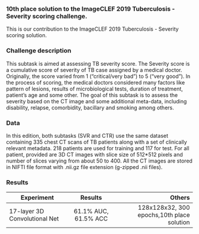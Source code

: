 ### 10th place solution to the ImageCLEF 2019 Tuberculosis - Severity scoring challenge.


This is our contribution to the ImageCLEF 2019 Tuberculosis - Severity scoring solution. 

### Challenge description
This subtask is aimed at assessing TB severity score. The Severity score is a cumulative score of severity of TB case assigned by a medical doctor. Originally, the score varied from 1 (“critical/very bad”) to 5 (“very good”). In the process of scoring, the medical doctors considered many factors like pattern of lesions, results of microbiological tests, duration of treatment, patient’s age and some other. The goal of this subtask is to assess the severity based on the CT image and some additional meta-data, including disability, relapse, comorbidity, bacillary and smoking among others.

### Data

In this edition, both subtasks (SVR and CTR) use the same dataset containing 335 chest CT scans of TB patients along with a set of clinically relevant metadata. 218 patients are used for training and 117 for test. For all patient, provided are 3D CT images with slice size of 512*512 pixels and number of slices varying from about 50 to 400. All the CT images are stored in NIFTI file format with .nii.gz file extension (g-zipped .nii files).


### Results


| Experiment        | Results           | Others  |
| ------------- |:-------------:| -----:|
| 17-layer 3D Convolutional Net | 61.1% AUC, 61.5% ACC | 128x128x32, 300 epochs,10th place solution |
